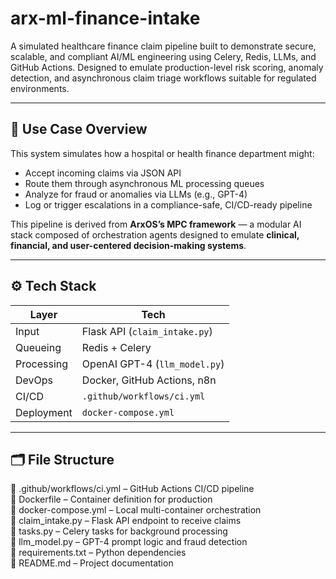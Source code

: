 # arx-ml-finance-intake

A simulated healthcare finance claim pipeline built to demonstrate secure, scalable, and compliant AI/ML engineering using Celery, Redis, LLMs, and GitHub Actions. Designed to emulate production-level risk scoring, anomaly detection, and asynchronous claim triage workflows suitable for regulated environments.

---

## 🧠 Use Case Overview

This system simulates how a hospital or health finance department might:

- Accept incoming claims via JSON API
- Route them through asynchronous ML processing queues
- Analyze for fraud or anomalies via LLMs (e.g., GPT-4)
- Log or trigger escalations in a compliance-safe, CI/CD-ready pipeline

This pipeline is derived from **ArxOS’s MPC framework** — a modular AI stack composed of orchestration agents designed to emulate **clinical, financial, and user-centered decision-making systems**.

---

## ⚙️ Tech Stack

| Layer         | Tech                       |
|---------------|----------------------------|
| Input         | Flask API (`claim_intake.py`) |
| Queueing      | Redis + Celery             |
| Processing    | OpenAI GPT-4 (`llm_model.py`) |
| DevOps        | Docker, GitHub Actions, n8n |
| CI/CD         | `.github/workflows/ci.yml` |
| Deployment    | `docker-compose.yml`       |

---
## 🗂️ File Structure

📁 .github/workflows/ci.yml – GitHub Actions CI/CD pipeline  
🐳 Dockerfile – Container definition for production  
🐳 docker-compose.yml – Local multi-container orchestration  
📄 claim_intake.py – Flask API endpoint to receive claims  
📄 tasks.py – Celery tasks for background processing  
📄 llm_model.py – GPT-4 prompt logic and fraud detection  
📄 requirements.txt – Python dependencies  
📄 README.md – Project documentation
